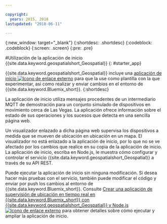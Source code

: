 ```yaml
---

copyright:
  years: 2015, 2018
lastupdated: "2018-06-11"

---
```


<!-- Attribute definitions -->
{:new_window: target="_blank"}
{:shortdesc: .shortdesc}
{:codeblock: .codeblock}
{:screen: .screen}
{:pre: .pre}

#Utilización de la aplicación de inicio {{site.data.keyword.geospatialshort_Geospatial}}
{: #starter_app}


{{site.data.keyword.geospatialshort_Geospatial}} incluye una [aplicación de inicio ![Icono de enlace externo](../../icons/launch-glyph.svg "Icono de enlace externo")](https://developer.ibm.com/streamsdev/wp-content/uploads/sites/15/2018/06/geo-starter.zip) para que la use como plantilla con la que experimentar, así como realizar y enviar cambios en el entorno de {{site.data.keyword.Bluemix_short}}.
{:shortdesc}

La aplicación de inicio utiliza mensajes procedentes de un intermediario MQTT de demostración para un conjunto simulado de dispositivos en movimiento cerca de
Las Vegas. La aplicación ofrece información sobre el estado de sus operaciones y los sucesos que detecta en una sencilla página web.


Un visualizador enlazado a dicha página web supervisa los dispositivos a medida que se mueven de ubicación en ubicación en un mapa. El visualizador no está enlazado a la aplicación de inicio, por lo que no se ve afectado por los cambios que realice en su copia de la aplicación de inicio. La aplicación de inicio, escriba en Node.js, le muestra cómo configurar y controlar el servicio {{site.data.keyword.geospatialshort_Geospatial}} a través de su API REST.


Puede ejecutar la aplicación de inicio sin ninguna modificación. Si desea hacer más pruebas con el servicio, también puede modificar el código y enviar por push los cambios al entorno de {{site.data.keyword.Bluemix_short}}. Consulte [Crear una aplicación de supervisión de ubicación en tiempo real en {{site.data.keyword.Bluemix_short}} con {{site.data.keyword.geospatialshort_Geospatial}} y Node.js ![Icono de enlace externo](../../icons/launch-glyph.svg "Icono de enlace externo")](https://developer.ibm.com/streamsdev/docs/build-real-time-location-monitoring-application-ibm-cloud-geospatial-analytics-node-js/) para obtener detalles sobre cómo ejecutar y ampliar la aplicación de inicio.
